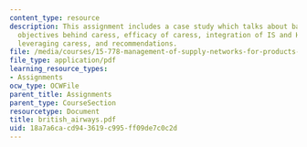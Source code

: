 ```yaml
---
content_type: resource
description: This assignment includes a case study which talks about background, problem,
  objectives behind caress, efficacy of caress, integration of IS and HR systems,
  leveraging caress, and recommendations.
file: /media/courses/15-778-management-of-supply-networks-for-products-and-services-summer-2004/18a7a6cacd943619c995ff09de7c0c2d_british_airways.pdf
file_type: application/pdf
learning_resource_types:
- Assignments
ocw_type: OCWFile
parent_title: Assignments
parent_type: CourseSection
resourcetype: Document
title: british_airways.pdf
uid: 18a7a6ca-cd94-3619-c995-ff09de7c0c2d
---
```

